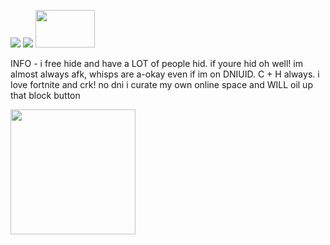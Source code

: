 <img src="https://files.catbox.moe/paicie.png"> <img src="https://files.catbox.moe/e0zkr6.png"> <img width="95" height="60" src="https://64.media.tumblr.com/c065e352d7c8243e6eeb958b4aaf581f/0bd78036aee0e21f-3b/s250x400/18525e6e38d497aa4afcba34ab5743034e8e8772.pnj">

INFO - i free hide and have a LOT of people hid. if youre hid oh well! im almost always afk, whisps are a-okay even if im on DNIUID. C + H always. i love fortnite and crk! no dni i curate my own online space and WILL oil up that block button

<img width="200" height="200" src="https://media1.tenor.com/m/RKKdzvO1TAQAAAAC/can-you-stop-fucking-around-sunspot.gif">
